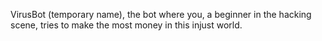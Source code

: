 VirusBot (temporary name), the bot where you, a beginner in the hacking scene, tries to make the most money in this injust world.